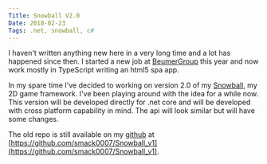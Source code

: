 ```yaml
---
Title: Snowball V2.0
Date: 2018-02-23
Tags: .net, snowball, c#
---
```


I haven't written anything new here in a very long time and a lot has happened since then. I started a new job at
[BeumerGroup](https://www.beumergroup.com) this year and now work mostly in TypeScript writing an html5 spa app.

In my spare time I've decided to working on version 2.0 of my [Snowball](https://github.com/smack0007/Snowball),
my 2D game framework. I've been playing around with the idea for a while now. This version will be developed directly
for .net core and will be developed with cross platform capability in mind. The api will look similar but will have
some changes.

The old repo is still available on my [github](https://github.com/smack0007/) at [https://github.com/smack0007/Snowball_v1](https://github.com/smack0007/Snowball_v1).